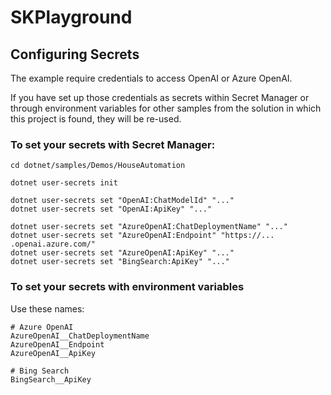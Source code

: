 # SKPlayground



## Configuring Secrets

The example require credentials to access OpenAI or Azure OpenAI.

If you have set up those credentials as secrets within Secret Manager or through environment variables for other samples from the solution in which this project is found, they will be re-used.

### To set your secrets with Secret Manager:

```
cd dotnet/samples/Demos/HouseAutomation

dotnet user-secrets init

dotnet user-secrets set "OpenAI:ChatModelId" "..."
dotnet user-secrets set "OpenAI:ApiKey" "..."

dotnet user-secrets set "AzureOpenAI:ChatDeploymentName" "..."
dotnet user-secrets set "AzureOpenAI:Endpoint" "https://... .openai.azure.com/"
dotnet user-secrets set "AzureOpenAI:ApiKey" "..."
dotnet user-secrets set "BingSearch:ApiKey" "..."
```

### To set your secrets with environment variables

Use these names:

```
# Azure OpenAI
AzureOpenAI__ChatDeploymentName
AzureOpenAI__Endpoint
AzureOpenAI__ApiKey

# Bing Search
BingSearch__ApiKey
```